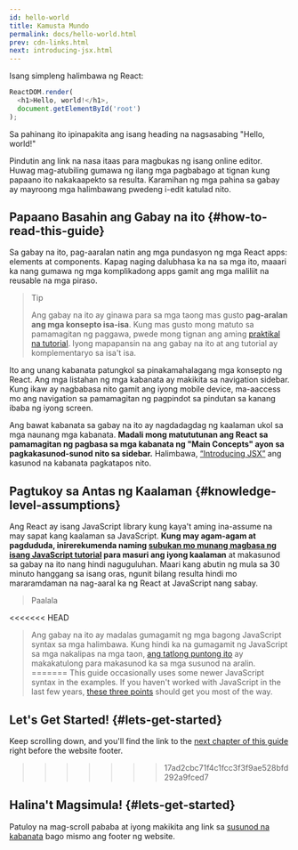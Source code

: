 ```yaml
---
id: hello-world
title: Kamusta Mundo
permalink: docs/hello-world.html
prev: cdn-links.html
next: introducing-jsx.html
---
```


Isang simpleng halimbawa ng React:

```js
ReactDOM.render(
  <h1>Hello, world!</h1>,
  document.getElementById('root')
);
```

Sa pahinang ito ipinapakita ang isang heading na nagsasabing "Hello, world!"

[](codepen://hello-world)

Pindutin ang link na nasa itaas para magbukas ng isang online editor. Huwag mag-atubiling gumawa ng ilang mga pagbabago at tignan kung papaano ito nakakaapekto sa resulta. Karamihan ng mga pahina sa gabay ay mayroong mga halimbawang pwedeng i-edit katulad nito.

## Papaano Basahin ang Gabay na ito {#how-to-read-this-guide}

Sa gabay na ito, pag-aaralan natin ang mga pundasyon ng mga React apps: elements at components. Kapag naging dalubhasa ka na sa mga ito, maaari ka nang gumawa ng mga komplikadong apps gamit ang mga maliliit na reusable na mga piraso.

>Tip
>
>Ang gabay na ito ay ginawa para sa mga taong mas gusto **pag-aralan ang mga konsepto isa-isa**. Kung mas gusto mong matuto sa pamamagitan ng paggawa, pwede mong tignan ang aming [praktikal na tutorial](/tutorial/tutorial.html). Iyong mapapansin na ang gabay na ito at ang tutorial ay komplementaryo sa isa't isa.

Ito ang unang kabanata patungkol sa pinakamahalagang mga konsepto ng React. Ang mga listahan ng mga kabanata ay makikita sa navigation sidebar. Kung ikaw ay nagbabasa nito gamit ang iyong mobile device, ma-aaccess mo ang navigation sa pamamagitan ng pagpindot sa pindutan sa kanang ibaba ng iyong screen.

Ang bawat kabanata sa gabay na ito ay nagdadagdag ng kaalaman ukol sa mga naunang mga kabanata. **Madali mong matututunan ang React sa pamamagitan ng pagbasa sa mga kabanata ng "Main Concepts" ayon sa pagkakasunod-sunod nito sa sidebar.** Halimbawa, [“Introducing JSX”](/docs/introducing-jsx.html) ang kasunod na kabanata pagkatapos nito.

## Pagtukoy sa Antas ng Kaalaman {#knowledge-level-assumptions}

Ang React ay isang JavaScript library kung kaya't aming ina-assume na may sapat kang kaalaman sa JavaScript. **Kung may agam-agam at pagdududa, inirerekumenda naming [subukan mo munang magbasa ng isang JavaScript tutorial](https://developer.mozilla.org/en-US/docs/Web/JavaScript/A_re-introduction_to_JavaScript) para masuri ang iyong kaalaman** at makasunod sa gabay na ito nang hindi naguguluhan. Maari kang abutin ng mula sa 30 minuto hanggang sa isang oras, ngunit bilang resulta hindi mo mararamdaman na nag-aaral ka ng React at JavaScript nang sabay.

>Paalala
>
<<<<<<< HEAD
>Ang gabay na ito ay madalas gumagamit ng mga bagong JavaScript syntax sa mga halimbawa. Kung hindi ka na gumagamit ng JavaScript sa mga nakalipas na mga taon, [
ang tatlong puntong ito](https://gist.github.com/gaearon/683e676101005de0add59e8bb345340c) ay makakatulong para makasunod ka sa mga susunod na aralin.
=======
>This guide occasionally uses some newer JavaScript syntax in the examples. If you haven't worked with JavaScript in the last few years, [these three points](https://gist.github.com/gaearon/683e676101005de0add59e8bb345340c) should get you most of the way.


## Let's Get Started! {#lets-get-started}

Keep scrolling down, and you'll find the link to the [next chapter of this guide](/docs/introducing-jsx.html) right before the website footer.
>>>>>>> 17ad2cbc71f4c1fcc3f3f9ae528bfd292a9fced7

## Halina't Magsimula! {#lets-get-started}

Patuloy na mag-scroll pababa at iyong makikita ang link sa [susunod na kabanata](/docs/introducing-jsx.html) bago mismo ang footer ng website.
